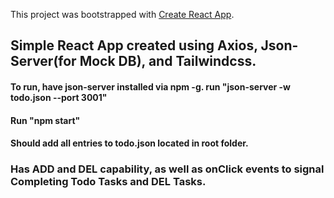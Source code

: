 This project was bootstrapped with [Create React App](https://github.com/facebook/create-react-app).

## Simple React App created using Axios, Json-Server(for Mock DB), and Tailwindcss.

#### To run, have json-server installed via npm -g. run "json-server -w todo.json --port 3001"
#### Run "npm start"
#### Should add all entries to todo.json located in root folder.

### Has ADD and DEL capability, as well as onClick events to signal Completing Todo Tasks and DEL Tasks.